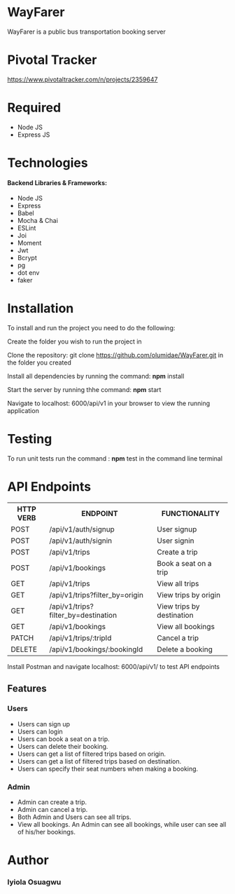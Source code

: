 # WayFarer
WayFarer is a public bus transportation booking server

# Pivotal Tracker
https://www.pivotaltracker.com/n/projects/2359647

# Required
- Node JS
- Express JS

# Technologies
#### Backend Libraries & Frameworks:
* Node JS
* Express
* Babel
* Mocha & Chai
* ESLint
* Joi
* Moment
* Jwt
* Bcrypt
* pg
* dot env
* faker

# Installation
To install and run the project you need to do the following:

Create the folder you wish to run the project in

Clone the repository: git clone https://github.com/olumidae/WayFarer.git in the folder you created

Install all dependencies by running the command: **npm** install

Start the server by running thhe command: **npm** start

Navigate to localhost: 6000/api/v1 in your browser to view the running application

# Testing
To run unit tests run the command : **npm** test in the command line terminal

# API Endpoints
<table>
<tr><th>HTTP VERB</th><th>ENDPOINT</th><th>FUNCTIONALITY</th></tr>

<tr><td>POST</td> <td>/api/v1/auth/signup</td>  <td>User signup</td></tr>

<tr><td>POST</td> <td>/api/v1/auth/signin</td>  <td>User signin</td></tr>

<tr><td>POST</td> <td>/api/v1/trips</td>  <td>Create a trip</td></tr>

<tr><td>POST</td> <td>/api/v1/bookings</td>  <td>Book a seat on a trip</td></tr>

<tr><td>GET</td> <td>/api/v1/trips</td>  <td>View all trips</td></tr>

<tr><td>GET</td> <td>/api/v1/trips?filter_by=origin</td>  <td>View trips by origin</td></tr>

<tr><td>GET</td> <td>/api/v1/trips?filter_by=destination</td>  <td>View trips by destination</td></tr>

<tr><td>GET</td> <td>/api/v1/bookings</td>  <td>View all bookings</td></tr>

<tr><td>PATCH</td> <td>/api/v1/trips/:tripId</td>  <td>Cancel a trip</td></tr>

<tr><td>DELETE</td> <td>/api/v1/bookings/:bookingId</td>  <td>Delete a booking</td></tr>

</table>

Install Postman and navigate localhost: 6000/api/v1/ to test API endpoints

## Features

### Users
* Users can sign up
* Users can login
* Users can book a seat on a trip.
* Users can delete their booking.
* Users can get a list of filtered trips based on origin.
* Users can get a list of filtered trips based on destination.
* Users can specify their seat numbers when making a booking.

### Admin
* Admin can create a trip.
* Admin can cancel a trip.
* Both Admin and Users can see all trips.
* View all bookings. An Admin can see all bookings, while user can see all of his/her bookings.
 


# Author
### Iyiola Osuagwu
